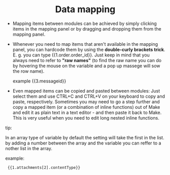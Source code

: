 <div align="center">


# Data mapping
</div>


  * Mapping items between modules can be achieved by simply clicking items in the mapping panel or by dragging and dropping them from the mapping panel.
  * Whenever you need to map items that aren't available in the mapping panel, you can hardcode them by using the __double-curly brackets trick__. E. g. you can type {{1.order.order_id}}. Just keep in mind that you always need to refer to __"raw names"__ (to find the raw name you can do by hovering the mouse on the variable and a pop up massege will sow the row name).

    example
       {{3.messageid}}
       
  * Even mapped items can be copied and pasted between modules: Just select them and use CTRL+C and CTRL+V on your keyboard to copy and paste, respectively. Sometimes you may need to go a step further and copy a mapped item (or a combination of inline functions) out of Make and edit it as plain text in a text editor - and then paste it back to Make. This is very useful when you need to edit long nested inline functions.

tip:

In an array type of variable by default the setting will take the first in the list. by adding a number between the  array and the variable you can reffer to a nother list in the array.

example:

     {{1.attachments[2].contentType}} 
     
